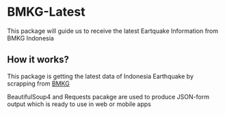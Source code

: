 # BMKG-Latest
This package will guide us to receive the latest Eartquake Information from BMKG Indonesia

## How it works?
This package is getting the latest data of Indonesia Earthquake by scrapping from [BMKG](https://www.bmkg.go.id/) 

BeautifulSoup4 and Requests pacakge are used to produce JSON-form output which is ready to use in web or mobile apps

